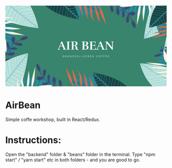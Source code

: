 ![AirBean](poster.png)

# AirBean

Simple coffe workshop, built in React/Redux. 

# Instructions:

Open the "backend" folder & "beans" folder in the terminal. Type "npm start" / "yarn start" etc in both folders - and you are good to go.